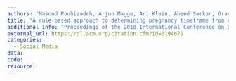 ```yaml
---
authors: "Masoud Rouhizadeh, Arjun Magge, Ari Klein, Abeed Sarker, Graciela Gonzalez"
title: "A rule-based approach to determining pregnancy timeframe from contextual social media postings"
additional_info: "Proceedings of the 2018 International Conference on Digital Health.2018"
external_url: https://dl.acm.org/citation.cfm?id=3194679
categories:
  - Social Media 
data:
code:
resource:
---
```

